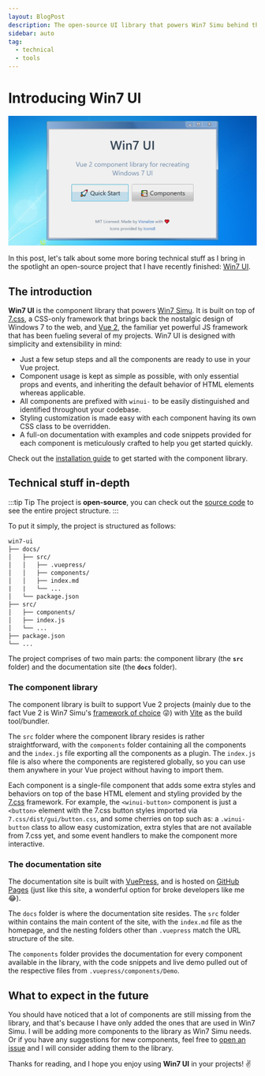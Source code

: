 ```yaml
---
layout: BlogPost
description: The open-source UI library that powers Win7 Simu behind the scenes.
sidebar: auto
tag:
  - technical
  - tools
---
```


# Introducing Win7 UI

<m-blog-meta />

![Win7 UI screenshot](/assets/covers/win7-ui-hero.jpg)

In this post, let's talk about some more boring technical stuff as I bring in the spotlight an open-source project that I have recently finished: [Win7 UI](https://win7ui.visnalize.com/).

## The introduction

__Win7 UI__ is the component library that powers [Win7 Simu](../win7simu/about.md). It is built on top of [7.css](https://khang-nd.github.io/7.css/), a CSS-only framework that brings back the nostalgic design of Windows 7 to the web, and [Vue 2](https://v2.vuejs.org/), the familiar yet powerful JS framework that has been fueling several of my projects. Win7 UI is designed with simplicity and extensibility in mind:

- Just a few setup steps and all the components are ready to use in your Vue project.
- Component usage is kept as simple as possible, with only essential props and events, and inheriting the default behavior of HTML elements whereas applicable.
- All components are prefixed with `winui-` to be easily distinguished and identified throughout your codebase.
- Styling customization is made easy with each component having its own CSS class to be overridden.
- A full-on documentation with examples and code snippets provided for each component is meticulously crafted to help you get started quickly.

Check out the [installation guide](https://win7ui.visnalize.com/guide/#installation) to get started with the component library.

## Technical stuff in-depth

:::tip Tip
The project is __open-source__, you can check out the [source code](https://github.com/visnalize/win7-ui) to see the entire project structure.
:::

To put it simply, the project is structured as follows:

```{2,9}
win7-ui
├── docs/
│   ├── src/
│   │   ├── .vuepress/
│   │   ├── components/
│   │   ├── index.md
|   |   └── ...
│   └── package.json
├── src/
│   ├── components/
│   ├── index.js
│   └── ...
├── package.json
└── ...
```

The project comprises of two main parts: the component library (the __`src`__ folder) and the documentation site (the __`docs`__ folder).

<google-ads />

### The component library

The component library is built to support Vue 2 projects (mainly due to the fact Vue 2 is Win7 Simu's [framework of choice](./building-win7-simu.md#the-tech-stack) 😜) with [Vite](https://vitejs.dev/) as the build tool/bundler.

The `src` folder where the component library resides is rather straightforward, with the `components` folder containing all the components and the `index.js` file exporting all the components as a plugin. The `index.js` file is also where the components are registered globally, so you can use them anywhere in your Vue project without having to import them.

Each component is a single-file component that adds some extra styles and behaviors on top of the base HTML element and styling provided by the [7.css](https://khang-nd.github.io/7.css/) framework. For example, the `<winui-button>` component is just a `<button>` element with the 7.css button styles imported via `7.css/dist/gui/button.css`, and some cherries on top such as: a `.winui-button` class to allow easy customization, extra styles that are not available from 7.css yet, and some event handlers to make the component more interactive.

### The documentation site

The documentation site is built with [VuePress](https://vuepress.vuejs.org/), and is hosted on [GitHub Pages](https://pages.github.com/) (just like this site, a wonderful option for broke developers like me 😂).

The `docs` folder is where the documentation site resides. The `src` folder within contains the main content of the site, with the `index.md` file as the homepage, and the nesting folders other than `.vuepress` match the URL structure of the site.

The `components` folder provides the documentation for every component available in the library, with the code snippets and live demo pulled out of the respective files from `.vuepress/components/Demo`.

## What to expect in the future

You should have noticed that a lot of components are still missing from the library, and that's because I have only added the ones that are used in Win7 Simu. I will be adding more components to the library as Win7 Simu needs. Or if you have any suggestions for new components, feel free to [open an issue](https://github.com/Visnalize/win7-ui/issues) and I will consider adding them to the library.

Thanks for reading, and I hope you enjoy using __Win7 UI__ in your projects! ✌️

<m-blog-tag-list :tags="$page.frontmatter.tag" showIcon />
